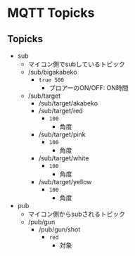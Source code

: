 # MQTT Topicks

## Topicks
* sub
    * マイコン側でsubしているトピック
    * /sub/bigakabeko
        * `true 500`
            * ブロアーのON/OFF: ON時間
    * /sub/target
        * /sub/target/akabeko
        * /sub/target/red
            * `100`
                * 角度
        * /sub/target/pink
            * `100`
                * 角度
        * /sub/target/white
            * `100`
                * 角度
        * /sub/target/yellow
            * `100`
                * 角度
* pub
    * マイコン側からsubされるトピック
    * /pub/gun
        * /pub/gun/shot
            * `red`
                * 対象

